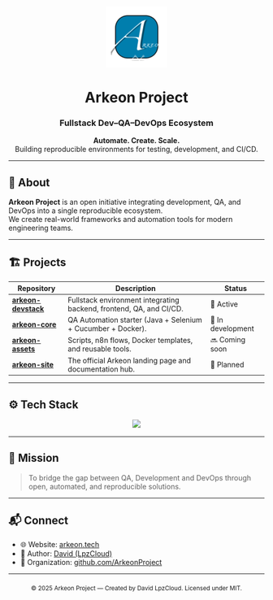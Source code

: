<p align="center">
  <img src="https://raw.githubusercontent.com/ArkeonProject/.github/main/profile/arkeon-logo.png" width="120" alt="Arkeon Logo"/>
</p>

<h1 align="center">Arkeon Project</h1>
<h3 align="center">Fullstack Dev–QA–DevOps Ecosystem</h3>

<p align="center">
  <b>Automate. Create. Scale.</b><br/>
  Building reproducible environments for testing, development, and CI/CD.
</p>

---

## 🧩 About
**Arkeon Project** is an open initiative integrating development, QA, and DevOps into a single reproducible ecosystem.  
We create real-world frameworks and automation tools for modern engineering teams.

---

## 🏗️ Projects

| Repository | Description | Status |
|-------------|-------------|---------|
| [**arkeon-devstack**](https://github.com/ArkeonProject/arkeon-devstack) | Fullstack environment integrating backend, frontend, QA, and CI/CD. | 🚧 Active |
| [**arkeon-core**](https://github.com/ArkeonProject/arkeon-core) | QA Automation starter (Java + Selenium + Cucumber + Docker). | 🧪 In development |
| [**arkeon-assets**](https://github.com/ArkeonProject/arkeon-assets) | Scripts, n8n flows, Docker templates, and reusable tools. | 🔜 Coming soon |
| [**arkeon-site**](https://github.com/ArkeonProject/arkeon-site) | The official Arkeon landing page and documentation hub. | 📄 Planned |

---

## ⚙️ Tech Stack

<p align="center">
  <img src="https://skillicons.dev/icons?i=java,docker,selenium,jenkins,react,nextjs,js,git,linux" />
</p>

---

## 🚀 Mission
> To bridge the gap between QA, Development and DevOps through open, automated, and reproducible solutions.

---

## 📬 Connect
- 🌐 Website: [arkeon.tech](https://arkeon.tech)
- 🧠 Author: [David (LpzCloud)](https://github.com/LpzCloud)
- 🧰 Organization: [github.com/ArkeonProject](https://github.com/ArkeonProject)

---

<p align="center">
  <sub>© 2025 Arkeon Project — Created by David LpzCloud. Licensed under MIT.</sub>
</p>
